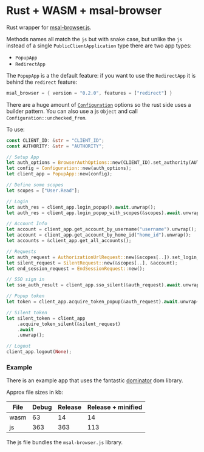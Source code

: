 # Rust + WASM + msal-browser
Rust wrapper for [msal-browser.js](https://github.com/AzureAD/microsoft-authentication-library-for-js).

Methods names all match the `js` but with snake case, but unlike the `js` instead of a single `PublicClientApplication` type there are two app types:

- `PopupApp`
- `RedirectApp`

The `PopupApp` is a the default feature: if you want to use the `RedirectApp` it is behind the `redirect` feature:

```rust
msal_browser = { version = "0.2.0", features = ["redirect"] }
```

There are a huge amount of [`Configuration`](https://github.com/AzureAD/microsoft-authentication-library-for-js/blob/dev/lib/msal-browser/docs/configuration.md) options so the rust side uses a builder pattern. You can also use a js `Object` and call `Configuration::unchecked_from`.

To use:

```rust
const CLIENT_ID: &str = "CLIENT_ID";
const AUTHORITY: &str = "AUTHORITY";

// Setup App
let auth_options = BrowserAuthOptions::new(CLIENT_ID).set_authority(AUTHORITY);
let config = Configuration::new(auth_options);
let client_app = PopupApp::new(config);

// Define some scopes
let scopes = ["User.Read"];

// Login
let auth_res = client_app.login_popup().await.unwrap();
let auth_res = client_app.login_popup_with_scopes(&scopes).await.unwrap();

// Account Info
let account = client_app.get_account_by_username("username").unwrap();
let account = client_app.get_account_by_home_id("home_id").unwrap();
let accounts = &client_app.get_all_accounts();

// Requests
let auth_request = AuthorizationUrlRequest::new(&scopes[..]).set_login_hint(account.username());
let silent_request = SilentRequest::new(&scopes[..], &account);
let end_session_request = EndSessionRequest::new();

// SSO sign in
let sso_auth_result = client_app.sso_silent(&auth_request).await.unwrap();

// Popup token
let token = client_app.acquire_token_popup(&auth_request).await.unwrap();

// Silent token
let silent_token = client_app
    .acquire_token_silent(&silent_request)
    .await
    .unwrap();

// Logout
client_app.logout(None);
```
### Example
There is an example app that uses the fantastic [dominator](https://github.com/Pauan/rust-dominator) dom library.

Approx file sizes in kb:

| File | Debug | Release | Release + minified
| --- | --- | --- | --- |
| wasm | 63 | 14 | 14
| js | 363 | 363 | 113

The js file bundles the `msal-browser.js` library.